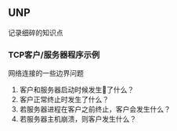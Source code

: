 ## UNP

记录细碎的知识点

### TCP客户/服务器程序示例
网络连接的一些边界问题

1. 客户和服务器启动时候发生了什么？
2. 客户正常终止时发生了什么？
3. 若服务器进程在客户之前终止，客户会发生什么？
4. 若服务器主机崩溃，则客户发生什么？


